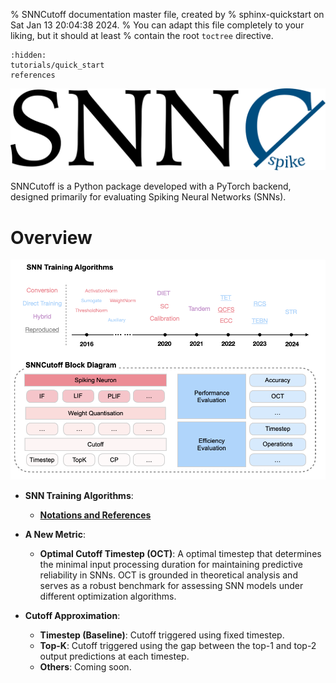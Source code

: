 % SNNCutoff documentation master file, created by
% sphinx-quickstart on Sat Jan 13 20:04:38 2024.
% You can adapt this file completely to your liking, but it should at least
% contain the root `toctree` directive.

```{toctree}
:hidden:
tutorials/quick_start
references
```


<div align="center">
  <picture>
    <source media="(prefers-color-scheme: dark)" srcset="../docs/_static/dark_mode.png" width="700">
    <img alt="Text changing depending on mode. Light: 'So light!' Dark: 'So dark!'" src="../docs/_static/light_mode.png"  width="700">
  </picture>
</div>

SNNCutoff is a Python package developed with a PyTorch backend, designed primarily for evaluating Spiking Neural Networks (SNNs).

# Overview

<p align="center">
<img src="./_static/framework.png" width="800">
</p>

- **SNN Training Algorithms**:
  - [**Notations and References**](references)


- **A New Metric**:
  - **Optimal Cutoff Timestep (OCT)**: A optimal timestep that determines the minimal input processing duration for maintaining predictive reliability in SNNs. OCT is grounded in theoretical analysis and serves as a robust benchmark for assessing SNN models under different optimization algorithms.

- **Cutoff Approximation**:
  - **Timestep (Baseline)**: Cutoff triggered using fixed timestep. 
  - **Top-K**: Cutoff triggered using the gap between the top-1 and top-2 output predictions at each timestep. 
  - **Others**: Coming soon. 
